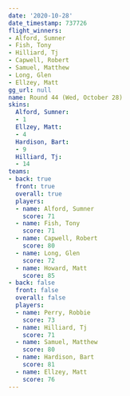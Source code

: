 ```yaml
---
date: '2020-10-28'
date_timestamp: 737726
flight_winners:
- Alford, Sumner
- Fish, Tony
- Hilliard, Tj
- Capwell, Robert
- Samuel, Matthew
- Long, Glen
- Ellzey, Matt
gg_url: null
name: Round 44 (Wed, October 28)
skins:
  Alford, Sumner:
  - 1
  Ellzey, Matt:
  - 4
  Hardison, Bart:
  - 9
  Hilliard, Tj:
  - 14
teams:
- back: true
  front: true
  overall: true
  players:
  - name: Alford, Sumner
    score: 71
  - name: Fish, Tony
    score: 71
  - name: Capwell, Robert
    score: 80
  - name: Long, Glen
    score: 72
  - name: Howard, Matt
    score: 85
- back: false
  front: false
  overall: false
  players:
  - name: Perry, Robbie
    score: 73
  - name: Hilliard, Tj
    score: 71
  - name: Samuel, Matthew
    score: 80
  - name: Hardison, Bart
    score: 81
  - name: Ellzey, Matt
    score: 76
---
```

